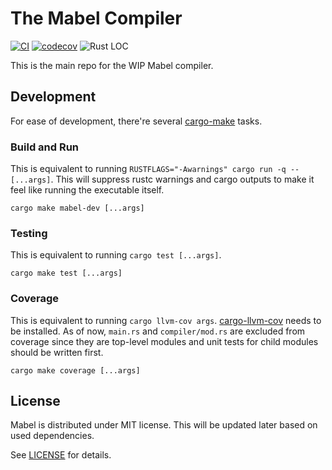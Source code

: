 # The Mabel Compiler

[![CI](https://github.com/heinthanth/mabel/actions/workflows/ci.yaml/badge.svg?branch=main)](https://github.com/heinthanth/mabel/actions/workflows/ci.yaml)
[![codecov](https://codecov.io/gh/heinthanth/mabel/branch/main/graph/badge.svg?token=L4P15DZ1UM)](https://codecov.io/gh/heinthanth/mabel)
![Rust LOC](https://tokei.rs/b1/github/heinthanth/mabel?category=code&type=Rust&label=Lines%20of%20Rust%20Code&color=FF281C1C&logo=https://raw.githubusercontent.com/PKief/vscode-material-icon-theme/main/icons/rust.svg)

This is the main repo for the WIP Mabel compiler.

## Development

For ease of development, there're several [cargo-make](https://github.com/sagiegurari/cargo-make) tasks.

### Build and Run

This is equivalent to running `RUSTFLAGS="-Awarnings" cargo run -q -- [...args]`.
This will suppress rustc warnings and cargo outputs to make it feel like running the executable itself.

```
cargo make mabel-dev [...args]
```

### Testing

This is equivalent to running `cargo test [...args]`.

```
cargo make test [...args]
```

### Coverage

This is equivalent to running `cargo llvm-cov args`. [cargo-llvm-cov](https://github.com/taiki-e/cargo-llvm-cov) needs to be installed.
As of now, `main.rs` and `compiler/mod.rs` are excluded from coverage since they are top-level modules and unit tests for child modules should be written first.

```
cargo make coverage [...args]
```

## License

Mabel is distributed under MIT license. This will be updated later based on used dependencies.

See [LICENSE](LICENSE) for details.
